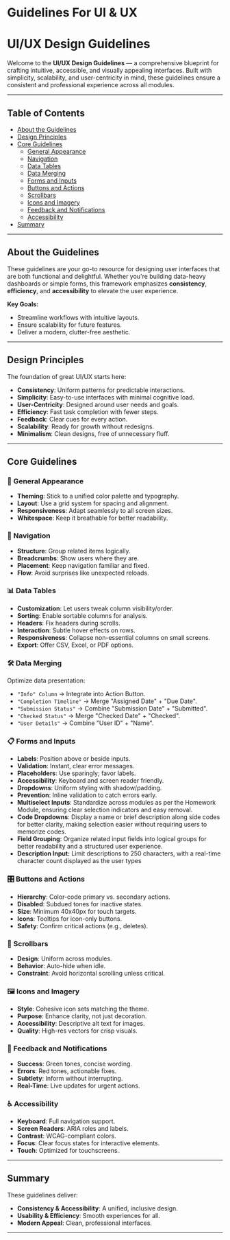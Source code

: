 # Guidelines For UI & UX 
# UI/UX Design Guidelines


Welcome to the **UI/UX Design Guidelines** — a comprehensive blueprint for crafting intuitive, accessible, and visually appealing interfaces. Built with simplicity, scalability, and user-centricity in mind, these guidelines ensure a consistent and professional experience across all modules.

---

## Table of Contents

- [About the Guidelines](#about-the-guidelines)
- [Design Principles](#design-principles)
- [Core Guidelines](#core-guidelines)
  - [General Appearance](#general-appearance)
  - [Navigation](#navigation)
  - [Data Tables](#data-tables)
  - [Data Merging](#data-merging)
  - [Forms and Inputs](#forms-and-inputs)
  - [Buttons and Actions](#buttons-and-actions)
  - [Scrollbars](#scrollbars)
  - [Icons and Imagery](#icons-and-imagery)
  - [Feedback and Notifications](#feedback-and-notifications)
  - [Accessibility](#accessibility)
- [Summary](#summary)

---

## About the Guidelines

These guidelines are your go-to resource for designing user interfaces that are both functional and delightful. Whether you're building data-heavy dashboards or simple forms, this framework emphasizes **consistency**, **efficiency**, and **accessibility** to elevate the user experience.

**Key Goals:**
- Streamline workflows with intuitive layouts.
- Ensure scalability for future features.
- Deliver a modern, clutter-free aesthetic.

---

## Design Principles

The foundation of great UI/UX starts here:

- **Consistency**: Uniform patterns for predictable interactions.
- **Simplicity**: Easy-to-use interfaces with minimal cognitive load.
- **User-Centricity**: Designed around user needs and goals.
- **Efficiency**: Fast task completion with fewer steps.
- **Feedback**: Clear cues for every action.
- **Scalability**: Ready for growth without redesigns.
- **Minimalism**: Clean designs, free of unnecessary fluff.

---

## Core Guidelines

### 🎨 General Appearance
- **Theming**: Stick to a unified color palette and typography.
- **Layout**: Use a grid system for spacing and alignment.
- **Responsiveness**: Adapt seamlessly to all screen sizes.
- **Whitespace**: Keep it breathable for better readability.

### 🔗 Navigation
- **Structure**: Group related items logically.
- **Breadcrumbs**: Show users where they are.
- **Placement**: Keep navigation familiar and fixed.
- **Flow**: Avoid surprises like unexpected reloads.

### 📊 Data Tables
- **Customization**: Let users tweak column visibility/order.
- **Sorting**: Enable sortable columns for analysis.
- **Headers**: Fix headers during scrolls.
- **Interaction**: Subtle hover effects on rows.
- **Responsiveness**: Collapse non-essential columns on small screens.
- **Export**: Offer CSV, Excel, or PDF options.

### 🛠 Data Merging
Optimize data presentation:
- `"Info" Column` → Integrate into Action Button.
- `"Completion Timeline"` → Merge "Assigned Date" + "Due Date".
- `"Submission Status"` → Combine "Submission Date" + "Submitted".
- `"Checked Status"` → Merge "Checked Date" + "Checked".
- `"User Details"` → Combine "User ID" + "Name".

### 📋 Forms and Inputs
- **Labels**: Position above or beside inputs.
- **Validation**: Instant, clear error messages.
- **Placeholders**: Use sparingly; favor labels.
- **Accessibility**: Keyboard and screen reader friendly.
- **Dropdowns**: Uniform styling with shadow/padding.
- **Prevention**: Inline validation to catch errors early.
- **Multiselect Inputs**: Standardize across modules as per the Homework Module, ensuring clear selection indicators and easy removal.
- **Code Dropdowns**: Display a name or brief description along side codes for better clarity, making selection easier without requiring users to memorize codes.
- **Field Grouping**: Organize related input fields into logical groups for better readability and a structured user experience.
- **Description Input:** Limit descriptions to 250 characters, with a real-time character count displayed as the user types

### 🎛 Buttons and Actions
- **Hierarchy**: Color-code primary vs. secondary actions.
- **Disabled**: Subdued tones for inactive states.
- **Size**: Minimum 40x40px for touch targets.
- **Icons**: Tooltips for icon-only buttons.
- **Safety**: Confirm critical actions (e.g., deletes).

### 📜 Scrollbars
- **Design**: Uniform across modules.
- **Behavior**: Auto-hide when idle.
- **Constraint**: Avoid horizontal scrolling unless critical.

### 🖼 Icons and Imagery
- **Style**: Cohesive icon sets matching the theme.
- **Purpose**: Enhance clarity, not just decoration.
- **Accessibility**: Descriptive alt text for images.
- **Quality**: High-res vectors for crisp visuals.

### 🔔 Feedback and Notifications
- **Success**: Green tones, concise wording.
- **Errors**: Red tones, actionable fixes.
- **Subtlety**: Inform without interrupting.
- **Real-Time**: Live updates for urgent actions.

### ♿ Accessibility
- **Keyboard**: Full navigation support.
- **Screen Readers**: ARIA roles and labels.
- **Contrast**: WCAG-compliant colors.
- **Focus**: Clear focus states for interactive elements.
- **Touch**: Optimized for touchscreens.

---

## Summary

These guidelines deliver:
- **Consistency & Accessibility**: A unified, inclusive design.
- **Usability & Efficiency**: Smooth experiences for all.
- **Modern Appeal**: Clean, professional interfaces.

---






















